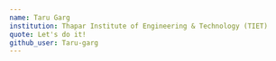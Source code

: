 ```yaml
---
name: Taru Garg
institution: Thapar Institute of Engineering & Technology (TIET) 
quote: Let's do it!
github_user: Taru-garg
---
```

